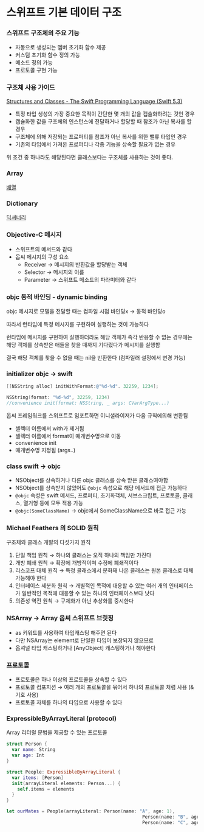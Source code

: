 # 스위프트 기본 데이터 구조

### 스위프트 구조체의 주요 기능

- 자동으로 생성되는 멤버 초기화 함수 제공
- 커스텀 초기화 함수 정의 가능
- 메소드 정의 가능
- 프로토콜 구현 가능

### 구조체 사용 가이드

[Structures and Classes - The Swift Programming Language (Swift 5.3)](https://docs.swift.org/swift-book/LanguageGuide/ClassesAndStructures.html)

- 특정 타입 생성의 가장 중요한 목적이 간단한 몇 개의 값을 캡슐화하려는 것인 경우
- 캡슐화한 값을 구조체의 인스턴스에 전달하거나 할당할 때 참조가 아닌 복사를 할 경우
- 구조체에 의해 저장되는 프로퍼티를 참조가 아닌 복사를 위한 밸류 타입인 경우
- 기존의 타입에서 가져온 프로퍼티나 각종 기능을 상속할 필요가 없는 경우

위 조건 중 하나라도 해당된다면 클래스보다는 구조체를 사용하는 것이 좋다.

### Array

[배열](%E1%84%89%E1%85%B3%E1%84%8B%E1%85%B1%E1%84%91%E1%85%B3%E1%84%90%E1%85%B3%20%E1%84%80%E1%85%B5%E1%84%87%E1%85%A9%E1%86%AB%20%E1%84%83%E1%85%A6%E1%84%8B%E1%85%B5%E1%84%90%E1%85%A5%20%E1%84%80%E1%85%AE%E1%84%8C%E1%85%A9%2059dc93768e1e45d0939a82cd1a942153/%E1%84%87%E1%85%A2%E1%84%8B%E1%85%A7%E1%86%AF%20f8b96847bc49406db4471770be2a690a.md)

### Dictionary

[딕셔너리](%E1%84%89%E1%85%B3%E1%84%8B%E1%85%B1%E1%84%91%E1%85%B3%E1%84%90%E1%85%B3%20%E1%84%80%E1%85%B5%E1%84%87%E1%85%A9%E1%86%AB%20%E1%84%83%E1%85%A6%E1%84%8B%E1%85%B5%E1%84%90%E1%85%A5%20%E1%84%80%E1%85%AE%E1%84%8C%E1%85%A9%2059dc93768e1e45d0939a82cd1a942153/%E1%84%83%E1%85%B5%E1%86%A8%E1%84%89%E1%85%A7%E1%84%82%E1%85%A5%E1%84%85%E1%85%B5%20682e3e7cf6d04d2fb3a53d97faf8cd8a.md)

### Objective-C 메시지

- 스위프트의 메서드와 같다
- 옵씨 메시지의 구성 요소
    - Receiver → 메시지의 반환값을 할당받는 객체
    - Selector → 메시지의 이름
    - Parameter → 스위프트 메소드의 파라미터와 같다

### objc 동적 바인딩 - dynamic binding

objc 메시지로 모델을 전달할 때는 컴파일 시점 바인딩x → 동적 바인딩o

따라서 런타임에 특정 메시지를 구현하여 실행하는 것이 가능하다

런타임에 메시지를 구현하여 실행하더라도 해당 객체가 즉각 반응할 수 없는 경우에는 해당 객체를 상속받은 애들을 찾을 때까지 기다렸다가 메시지를 실행함

결국 해당 객체를 찾을 수 없을 때는 nil을 반환한다 (컴파일러 설정에서 변경 가능)

### initializer objc → swift

```objectivec
[[NSString alloc] initWithFormat:@"%d-%d". 32259, 1234];
```

```swift
NSString(format: "%d-%d", 32259, 1234)
//convenience init(format: NSString, _ args: CVarArgType...)
```

옵씨 프레임워크를 스위프트로 임포트하면 이니셜라이저가 다음 규칙에의해 변환됨

- 셀렉터 이름에서 with가 제거됨
- 셀렉터 이름에서 format이 매개변수명으로 이동
- convenience init
- 매개변수명 지정됨 (args..)

### class swift → objc

- NSObject를 상속하거나 다른 objc 클래스를 상속 받은 클래스여야함
- NSObject를 상속받지 않았어도 `@objc` 속성으로 해당 메서드에 접근 가능하다
- `@objc` 속성은 swift 메서드, 프로퍼티, 초기화객체, 서브스크립트, 프로토콜, 클래스, 열거형 등에 모두 적용 가능
- `@objc(SomeClassName)` → objc에서 SomeClassName으로 바로 접근 가능

### Michael Feathers 의 SOLID 원칙

구조체와 클래스 개발의 다섯가지 원칙

1. 단일 책임 원칙 → 하나의 클래스는 오직 하나의 책임만 가진다
2. 개방 폐쇄 원칙 → 확장에 개방적이며 수정에 폐쇄적이다
3. 리스코프 대체 원칙 → 특정 클래스에서 분화돼 나온 클래스는 원본 클래스로 대체 가능해야 한다
4. 인터페이스 세분화 원칙 → 개별적인 목적에 대응할 수 있는 여러 개의 인터페이스가 일반적인 목적에 대응할 수 있는 하나의 인터페이스보다 낫다
5. 의존성 역전 원칙 → 구체화가 아닌 추상화를 중시한다

### NSArray → Array 옵씨 스위프트 브릿징

- as 키워드를 사용하여 타입캐스팅 해주면 된다
- 다만 NSArray는 element로 단일한 타입이 보장되지 않으므로
- 옵셔널 타입 캐스팅하거나 [AnyObject] 캐스팅하거나 해야한다

### 프로토콜

- 프로토콜은 하나 이상의 프로토콜을 상속할 수 있다
- 프로토콜 컴포지션 → 여러 개의 프로토콜을 묶어서 하나의 프로토콜 처럼 사용 (& 기호 사용)
- 프로토콜 자체를 하나의 타입으로 사용할 수 있다

### ExpressibleByArrayLiteral (protocol)

Array 리터럴 문법을 제공할 수 있는 프로토콜

```swift
struct Person {
  var name: String
  var age: Int
}

struct People: ExpressibleByArrayLiteral {
  var items: [Person]
  init(arrayLiteral elements: Person...) {
    self.items = elements
  }
}

let ourMates = People(arrayLiteral: Person(name: "A", age: 1),
							                      Person(name: "B", age: 2),
							                      Person(name: "C", age: 3))
```